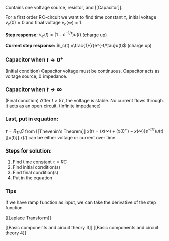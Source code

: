 Contains one voltage source, resistor, and [[Capacitor]].

For a first order RC-circuit we want to find time constant $\tau$, initial voltage $v_c(0) = 0$ and final voltage $v_c(\infty) = 1$.

**Step response:**
$v_c(t) = (1-e^{-1/\tau})u(t)$ (charge up)

**Current step response:**
$i_c(t) =\frac{1}{r}e^{-t/\tau}u(t)$ (charge up)

### Capacitor when $t \rightarrow 0^+$
(Initial condition)
Capacitor voltage must be continuous.
Capacitor acts as voltage source, 0 impedance.

### Capacitor when $t \rightarrow \infty$
(Final concition)
After $t > 5\tau$, the voltage is stable.
No current flows through.
It acts as an open circuit. (Infinite impedance)

### Last, put in equation:
$\tau = R_{Th}C$ from [[Thevenin's Theorem]]
$x(t) = ( x(\infty) +(x(0^+) - x(\infty))e^{-t/\tau} )u(t)$ [[u(t)]]
$x(t)$ can be either voltage or current over time.

### Steps for solution:
1. Find time constant $\tau = RC$
2. Find initial condition(s)
3. Find final condition(s)
4. Put in the equation

### Tips
If we have ramp function as input, we can take the derivative of the step function.


[[Laplace Transform]]

[[Basic components and circuit theory 3]]
[[Basic components and circuit theory 4]]
